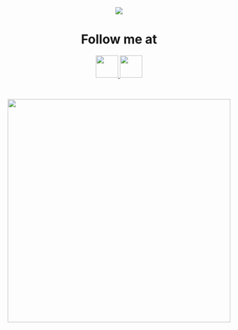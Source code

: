 <p align="center">
  <img src="https://capsule-render.vercel.app/api?type=waving&height=200&color=DE5FAE&text=Hello%20and%20Welcome!%20🕹️"/>
</p>

<h1 align="center"> 
  Follow me at 
</h1>
  
</p>

<p align="center"
  >
  <a href="https://www.instagram.com/kirknorton5/" >
    <img 
      height="50"
      src="https://cdn2.iconfinder.com/data/icons/social-media-applications/64/social_media_applications_3-instagram-512.png"/>
  </a>


  <a href="https://www.linkedin.com/in/brandon-k-norton/">
    <img
      height="50" 
      src="https://cdn2.iconfinder.com/data/icons/social-media-2285/512/1_Linkedin_unofficial_colored_svg-512.png"/>
  </a>
</p>
<br/>

<p align="center">
  <img 
    height="500"
    src="https://media1.tenor.com/m/Q09NuZuQlVYAAAAC/orisa-overwatch.gif"/>
</p>



<!--
**BKNorton/BKNorton** is a ✨ _special_ ✨ repository because its `README.md` (this file) appears on your GitHub profile.

Here are some ideas to get you started:

- 🔭 I’m currently working on ...
- 🌱 I’m currently learning ...
- 👯 I’m looking to collaborate on ...
- 🤔 I’m looking for help with ...
- 💬 Ask me about ...
- 📫 How to reach me: ...
- 😄 Pronouns: ...
- ⚡ Fun fact: ...
-->
